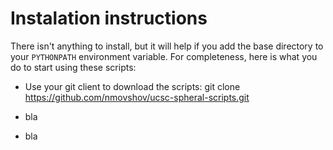 Instalation instructions
=========================

There isn't anything to install, but it will help if you add the base directory
to your `PYTHONPATH` environment variable. For completeness, here is what you do
to start using these scripts:

+ Use your git client to download the scripts:
  git clone https://github.com/nmovshov/ucsc-spheral-scripts.git
  
+ bla

+ bla

